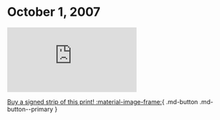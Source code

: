 # October 1, 2007

![](https://www.achewood.com/comic.php?date=10012007)

[Buy a signed strip of this print! :material-image-frame:](https://achewood-holiday-pop-up.myshopify.com/products/strip#10012007){ .md-button .md-button--primary }
